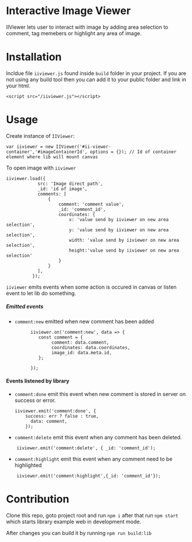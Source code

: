 # Interactive Image Viewer

IIViewer lets user to interact with image by adding area selection to comment, tag memebers or highlight any area of image.

# Installation

Incldue file `iiviewer.js` found inside `build` folder in your project.
If you are not using any build tool then you can add it to your public folder
and link in your html.

`<script src="/iiviewer.js"></script>`

# Usage

Create instance of `IIViewer`:

```
var iiviewer = new IIViewer('#ii-viewer-container','#imageContainerId', options = {}); // Id of container element where lib will mount canvas
```

To open image with `iiviewer`

```
iiviewer.load({
            src: 'Image direct path',
            _id: 'id of image',
            comments: [
                {
                    comment: 'comment value',
                    _id: 'comment_id',
                    coordinates: {
                        x: 'value send by iiviewer on new area selection',
                        y: 'value send by iiviewer on new area selection',
                        width: 'value send by iiviewer on new area selection',
                        height:'value send by iiviewer on new area selection'
                    }
                }
            ],
          });
```

`iiviewer` emits events when some action is occured in canvas or listen event to
let lib do something.

##### Emitted events

- `comment:new` emitted when new comment has been added

  ```
        iiviewer.on('comment:new', data => {
           const comment = {
                comment: data.comment,
                coordinates: data.coordinates,
                image_id: data.meta.id,
           };

        });
  ```

#### Events listened by library

- `comment:done` emit this event when new comment is stored in server on success or error.

  ```
  iiviewer.emit('comment:done', {
      success: err ? false : true,
        data: comment,
      });
  ```

* `comment:delete` emit this event when any comment has been deleted.

```
    iiviewer.emit('comment:delete', { _id: 'comment_id');
```

- `comment:highlight` emit this event when any comment need to be highlighted

```
    iiviewer.emit('comment:highlight',{_id: 'comment_id'});
```

# Contribution

Clone this repo, goto project root and run
`npm i` after that run `npm start` which starts library
example web in development mode.

After changes you can build it by running
`npm run build:lib`
